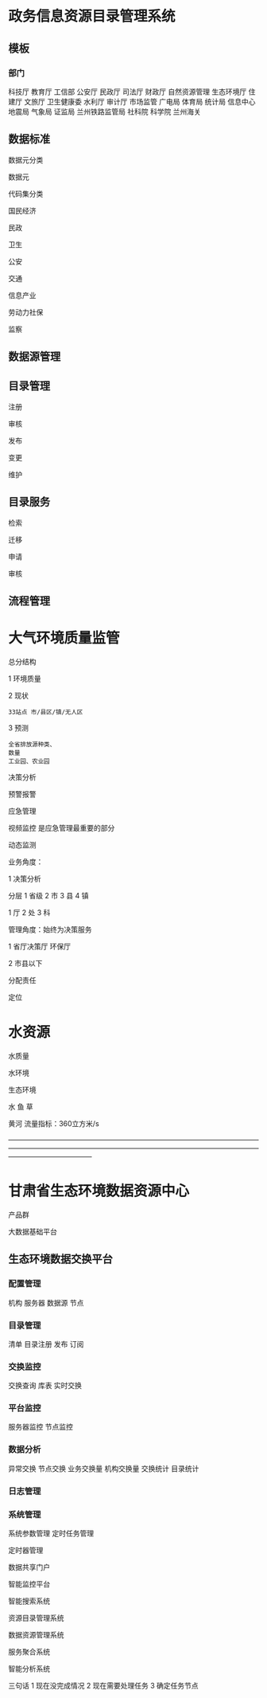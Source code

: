 # 政务信息资源目录管理系统

## 模板

### 部门
科技厅
教育厅
工信部
公安厅
民政厅
司法厅
财政厅
自然资源管理
生态环境厅
住建厅
文旅厅
卫生健康委
水利厅
审计厅
市场监管
广电局
体育局
统计局
信息中心
地震局
气象局
证监局
兰州铁路监管局
社科院
科学院
兰州海关

## 数据标准

数据元分类

数据元

代码集分类

国民经济

民政

卫生

公安

交通

信息产业

劳动力社保

监察

## 数据源管理

## 目录管理

注册

审核

发布

变更

维护

## 目录服务

检索

迁移

申请

审核


## 流程管理


# 大气环境质量监管

总分结构

1 环境质量

2 现状 
    
   
    33站点 市/县区/镇/无人区
3 预测 

    全省排放源种类、
    数量
    工业园、农业园
    
决策分析
    
预警报警

应急管理

视频监控 是应急管理最重要的部分

动态监测


业务角度：

1 决策分析

分层
1 省级
2 市
3 县
4 镇


1 厅
2 处
3 科



管理角度：始终为决策服务

1 省厅决策厅 环保厅


2 市县以下 

分配责任

定位



# 水资源

水质量

水环境

生态环境 

水
鱼 
草

黄河
流量指标：360立方米/s

————————————————————————————————————————————————————————————————————————————————————


# 甘肃省生态环境数据资源中心

产品群

大数据基础平台

## 生态环境数据交换平台

### 配置管理

机构
服务器
数据源
节点

### 目录管理

清单
目录注册
发布
订阅

### 交换监控

交换查询
库表
实时交换

### 平台监控
服务器监控
节点监控

### 数据分析

异常交换
节点交换
业务交换量
机构交换量
交换统计
目录统计


### 日志管理

### 系统管理

系统参数管理
定时任务管理

定时器管理


数据共享门户

智能监控平台

智能搜索系统

资源目录管理系统


数据资源管理系统

服务聚合系统

智能分析系统



三句话
1 现在没完成情况
2 现在需要处理任务
3 确定任务节点
